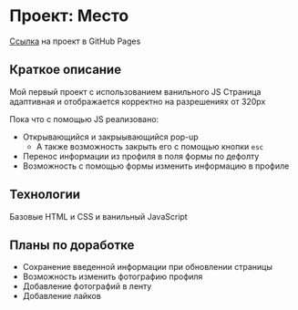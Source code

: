# Проект: Место

[Ссылка](https://kroqos.github.io/mesto/) на проект в GitHub Pages

## Краткое описание
Мой первый проект с использованием ванильного JS
Страница адаптивная и отображается корректно на разрешениях от 320px

Пока что с помощью JS реализовано:
- Открывающийся и закрыывающийся pop-up
  - А также возможность закрыть его с помощью кнопки `esc`
- Перенос информации из профиля в поля формы по дефолту
- Возможность с помощью формы изменить информацию в профиле


## Технологии
Базовые HTML и CSS и ванильный JavaScript

## Планы по доработке
- Сохранение введенной информации при обновлении страницы
- Возможность изменить фотографию профиля
- Добавление фотографий в ленту
- Добавление лайков